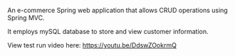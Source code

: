 An e-commerce Spring web application that allows CRUD operations using Spring MVC.

It employs mySQL database to store and view customer information. 

View test run video here: https://youtu.be/DdswZOokrmQ

